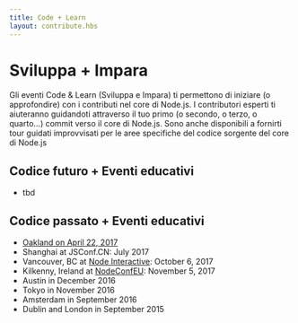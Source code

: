 ```yaml
---
title: Code + Learn
layout: contribute.hbs
---
```


# Sviluppa + Impara

Gli eventi Code & Learn (Sviluppa e Impara) ti permettono di iniziare (o approfondire) con i contributi nel core di Node.js.
I contributori esperti ti aiuteranno guidandoti attraverso il tuo primo (o secondo, o terzo, o quarto...) commit verso il core di Node.js. Sono anche disponibili a fornirti tour guidati improvvisati per le aree specifiche del codice sorgente del core di Node.js

## Codice futuro + Eventi educativi

- tbd

## Codice passato + Eventi educativi

- [Oakland on April 22, 2017](https://medium.com/the-node-js-collection/code-learn-learn-how-to-contribute-to-node-js-core-8a2dbdf9be45)
- Shanghai at JSConf.CN: July 2017
- Vancouver, BC at [Node Interactive](http://events.linuxfoundation.org/events/node-interactive): October 6, 2017
- Kilkenny, Ireland at [NodeConfEU](http://www.nodeconf.eu/): November 5, 2017
- Austin in December 2016
- Tokyo in November 2016
- Amsterdam in September 2016
- Dublin and London in September 2015
